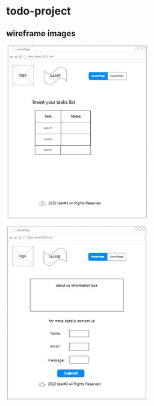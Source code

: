 # todo-project
## wireframe images

![Homepage](/WirwframeImages/HomePageWireFrame.JPG)

![AboutPage](/WirwframeImages/AboutPageWireFrame.JPG)
